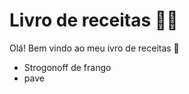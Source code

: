 # Livro de receitas :woman_cook:

Olá! Bem vindo ao meu ivro de receitas :wave:

- Strogonoff de frango
- pave
